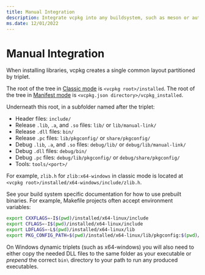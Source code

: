 ```yaml
---
title: Manual Integration
description: Integrate vcpkg into any buildsystem, such as meson or autoconf.
ms.date: 12/01/2022
---
```

# Manual Integration

When installing libraries, vcpkg creates a single common layout partitioned by triplet.

The root of the tree in [Classic mode](../classic-mode.md) is `<vcpkg root>/installed`. The root of the tree in [Manifest mode](../manifests.md) is `<vcpkg.json directory>/vcpkg_installed`.

Underneath this root, in a subfolder named after the triplet:

- Header files: `include/`
- Release `.lib`, `.a`, and `.so` files: `lib/` or `lib/manual-link/`
- Release `.dll` files: `bin/`
- Release `.pc` files: `lib/pkgconfig/` or `share/pkgconfig/`
- Debug `.lib`, `.a`, and `.so` files: `debug/lib/` or `debug/lib/manual-link/`
- Debug `.dll` files: `debug/bin/`
- Debug `.pc` files: `debug/lib/pkgconfig/` or `debug/share/pkgconfig/`
- Tools: `tools/<port>/`

For example, `zlib.h` for `zlib:x64-windows` in classic mode is located at `<vcpkg root>/installed/x64-windows/include/zlib.h`.

See your build system specific documentation for how to use prebuilt binaries. For example, Makefile projects often accept environment variables:

```sh
export CXXFLAGS=-I$(pwd)/installed/x64-linux/include
export CFLAGS=-I$(pwd)/installed/x64-linux/include
export LDFLAGS=-L$(pwd)/installed/x64-linux/lib
export PKG_CONFIG_PATH=$(pwd)/installed/x64-linux/lib/pkgconfig:$(pwd)/installed/x64-linux/share/pkgconfig:$PKG_CONFIG_PATH
```

On Windows dynamic triplets (such as x64-windows) you will also need to either copy the needed DLL files to the same folder as your executable or *prepend* the correct `bin\` directory to your path to run any produced executables.
